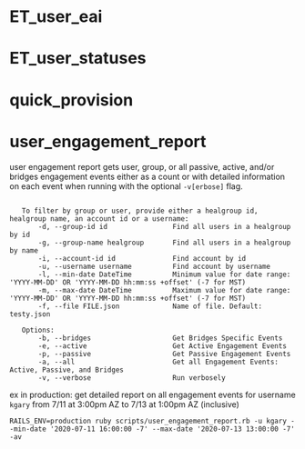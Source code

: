# ET_user_eai

# ET_user_statuses

# quick_provision

# user_engagement_report

user engagement report gets user, group, or all passive, active, and/or bridges engagement events either as a count or with detailed information on each event when running with the optional `-v[erbose]` flag.

```Usage: user_engagement_report.rb { --group-id:integer | --group-name:string | --account-id:integer | --username:string } [options]
   
   To filter by group or user, provide either a healgroup id, healgroup name, an account id or a username:
       -d, --group-id id                Find all users in a healgroup by id
       -g, --group-name healgroup       Find all users in a healgroup by name
       -i, --account-id id              Find account by id
       -u, --username username          Find account by username
       -l, --min-date DateTime          Minimum value for date range: 'YYYY-MM-DD' OR 'YYYY-MM-DD hh:mm:ss +offset' (-7 for MST)
       -m, --max-date DateTime          Maximum value for date range: 'YYYY-MM-DD' OR 'YYYY-MM-DD hh:mm:ss +offset' (-7 for MST)
       -f, --file FILE.json             Name of file. Default: testy.json
   
   Options:
       -b, --bridges                    Get Bridges Specific Events
       -e, --active                     Get Active Engagement Events
       -p, --passive                    Get Passive Engagement Events
       -a, --all                        Get all Engagement Events: Active, Passive, and Bridges
       -v, --verbose                    Run verbosely
```

ex in production: get detailed report on all engagement events for username `kgary` from 7/11 at 3:00pm AZ to 7/13 at 1:00pm AZ (inclusive)
 
`RAILS_ENV=production ruby scripts/user_engagement_report.rb -u kgary --min-date '2020-07-11 16:00:00 -7' --max-date '2020-07-13 13:00:00 -7' -av`

